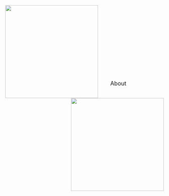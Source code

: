 <div class="img-with-text">
  <img src="https://drive.google.com/uc?id=1sM5CfJUHonjyn_BbWbLVlqaywQV2FnXw" width="295" height="295" align="left" border="0" style="border-style: none;"> 
  <img src="https://drive.google.com/uc?id=1IJMolnoFhPRsnM5SZIEtgIQWGH_zoRjW" width="295" height="295" align="right" border="0" style="border-style: none;"> 
  <br /> <br /> <br /> <br /> <br /> <br /> <br /> <br /> <br /> <br /> <br /> <br /> <br /> <br /> 
  <font size="4">&emsp;&emsp;About</font>
</div>







<!-- 
<font size="4">About</font> <br /> 
<font size="2">Learn more about Yan</font>
<t style="font-size:20px">About <br /> 
Learn more about Yan <br /> 
Learn more &#8594;</p> 

## Focus
<p style="font-size:20px">Yan's research mainly focuses on the following three science questions: <br />  -->



